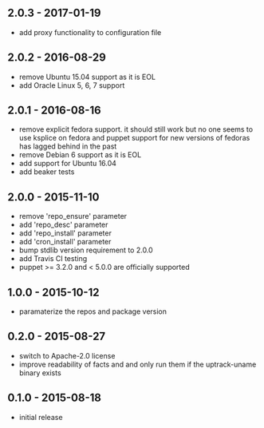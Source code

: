 ## 2.0.3 - 2017-01-19
- add proxy functionality to configuration file

## 2.0.2 - 2016-08-29
- remove Ubuntu 15.04 support as it is EOL
- add Oracle Linux 5, 6, 7 support

## 2.0.1 - 2016-08-16
- remove explicit fedora support. it should still work but no one seems to use
  ksplice on fedora and puppet support for new versions of fedoras has lagged
  behind in the past
- remove Debian 6 support as it is EOL
- add support for Ubuntu 16.04
- add beaker tests

## 2.0.0 - 2015-11-10
- remove 'repo_ensure' parameter
- add 'repo_desc' parameter
- add 'repo_install' parameter
- add 'cron_install' parameter
- bump stdlib version requirement to 2.0.0
- add Travis CI testing
- puppet >= 3.2.0 and < 5.0.0 are officially supported

## 1.0.0 - 2015-10-12
- paramaterize the repos and package version

## 0.2.0 - 2015-08-27
- switch to Apache-2.0 license
- improve readability of facts and and only run them if the uptrack-uname binary
  exists

## 0.1.0 - 2015-08-18
- initial release
